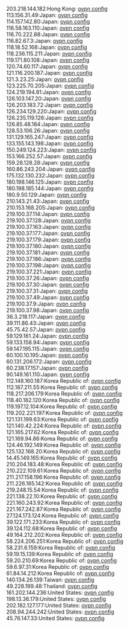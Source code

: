 203.218.144.182:Hong Kong: [ovpn config](vpn/203_218_144_182.ovpn)  
113.156.31.49:Japan: [ovpn config](vpn/113_156_31_49.ovpn)  
114.157.142.80:Japan: [ovpn config](vpn/114_157_142_80.ovpn)  
116.58.163.110:Japan: [ovpn config](vpn/116_58_163_110.ovpn)  
116.70.222.88:Japan: [ovpn config](vpn/116_70_222_88.ovpn)  
116.82.67.3:Japan: [ovpn config](vpn/116_82_67_3.ovpn)  
118.18.52.168:Japan: [ovpn config](vpn/118_18_52_168.ovpn)  
118.236.115.211:Japan: [ovpn config](vpn/118_236_115_211.ovpn)  
119.171.80.108:Japan: [ovpn config](vpn/119_171_80_108.ovpn)  
120.74.60.117:Japan: [ovpn config](vpn/120_74_60_117.ovpn)  
121.116.200.187:Japan: [ovpn config](vpn/121_116_200_187.ovpn)  
121.3.23.25:Japan: [ovpn config](vpn/121_3_23_25.ovpn)  
123.225.70.205:Japan: [ovpn config](vpn/123_225_70_205.ovpn)  
124.219.194.81:Japan: [ovpn config](vpn/124_219_194_81.ovpn)  
126.103.147.20:Japan: [ovpn config](vpn/126_103_147_20.ovpn)  
126.203.183.72:Japan: [ovpn config](vpn/126_203_183_72.ovpn)  
126.234.129.220:Japan: [ovpn config](vpn/126_234_129_220.ovpn)  
126.235.119.126:Japan: [ovpn config](vpn/126_235_119_126.ovpn)  
126.85.48.184:Japan: [ovpn config](vpn/126_85_48_184.ovpn)  
128.53.106.26:Japan: [ovpn config](vpn/128_53_106_26.ovpn)  
131.129.165.247:Japan: [ovpn config](vpn/131_129_165_247.ovpn)  
133.155.143.198:Japan: [ovpn config](vpn/133_155_143_198.ovpn)  
150.249.124.223:Japan: [ovpn config](vpn/150_249_124_223.ovpn)  
153.166.252.57:Japan: [ovpn config](vpn/153_166_252_57.ovpn)  
159.28.128.28:Japan: [ovpn config](vpn/159_28_128_28.ovpn)  
160.86.243.204:Japan: [ovpn config](vpn/160_86_243_204.ovpn)  
175.132.130.232:Japan: [ovpn config](vpn/175_132_130_232.ovpn)  
180.198.146.125:Japan: [ovpn config](vpn/180_198_146_125.ovpn)  
180.198.185.144:Japan: [ovpn config](vpn/180_198_185_144.ovpn)  
180.9.50.129:Japan: [ovpn config](vpn/180_9_50_129.ovpn)  
210.143.21.43:Japan: [ovpn config](vpn/210_143_21_43.ovpn)  
210.153.168.205:Japan: [ovpn config](vpn/210_153_168_205.ovpn)  
219.100.37.114:Japan: [ovpn config](vpn/219_100_37_114.ovpn)  
219.100.37.128:Japan: [ovpn config](vpn/219_100_37_128.ovpn)  
219.100.37.163:Japan: [ovpn config](vpn/219_100_37_163.ovpn)  
219.100.37.177:Japan: [ovpn config](vpn/219_100_37_177.ovpn)  
219.100.37.179:Japan: [ovpn config](vpn/219_100_37_179.ovpn)  
219.100.37.180:Japan: [ovpn config](vpn/219_100_37_180.ovpn)  
219.100.37.181:Japan: [ovpn config](vpn/219_100_37_181.ovpn)  
219.100.37.186:Japan: [ovpn config](vpn/219_100_37_186.ovpn)  
219.100.37.198:Japan: [ovpn config](vpn/219_100_37_198.ovpn)  
219.100.37.221:Japan: [ovpn config](vpn/219_100_37_221.ovpn)  
219.100.37.26:Japan: [ovpn config](vpn/219_100_37_26.ovpn)  
219.100.37.30:Japan: [ovpn config](vpn/219_100_37_30.ovpn)  
219.100.37.31:Japan: [ovpn config](vpn/219_100_37_31.ovpn)  
219.100.37.49:Japan: [ovpn config](vpn/219_100_37_49.ovpn)  
219.100.37.9:Japan: [ovpn config](vpn/219_100_37_9.ovpn)  
219.100.37.98:Japan: [ovpn config](vpn/219_100_37_98.ovpn)  
36.3.218.117:Japan: [ovpn config](vpn/36_3_218_117.ovpn)  
39.111.86.43:Japan: [ovpn config](vpn/39_111_86_43.ovpn)  
45.75.42.57:Japan: [ovpn config](vpn/45_75_42_57.ovpn)  
59.129.161.24:Japan: [ovpn config](vpn/59_129_161_24.ovpn)  
59.133.158.94:Japan: [ovpn config](vpn/59_133_158_94.ovpn)  
59.147.195.115:Japan: [ovpn config](vpn/59_147_195_115.ovpn)  
60.100.10.195:Japan: [ovpn config](vpn/60_100_10_195.ovpn)  
60.131.206.172:Japan: [ovpn config](vpn/60_131_206_172.ovpn)  
60.238.17.157:Japan: [ovpn config](vpn/60_238_17_157.ovpn)  
90.149.161.110:Japan: [ovpn config](vpn/90_149_161_110.ovpn)  
112.148.160.187:Korea Republic of: [ovpn config](vpn/112_148_160_187.ovpn)  
112.187.211.55:Korea Republic of: [ovpn config](vpn/112_187_211_55.ovpn)  
118.217.206.179:Korea Republic of: [ovpn config](vpn/118_217_206_179.ovpn)  
118.40.182.120:Korea Republic of: [ovpn config](vpn/118_40_182_120.ovpn)  
119.197.12.104:Korea Republic of: [ovpn config](vpn/119_197_12_104.ovpn)  
119.202.221.197:Korea Republic of: [ovpn config](vpn/119_202_221_197.ovpn)  
121.131.199.63:Korea Republic of: [ovpn config](vpn/121_131_199_63.ovpn)  
121.140.42.224:Korea Republic of: [ovpn config](vpn/121_140_42_224.ovpn)  
121.165.217.62:Korea Republic of: [ovpn config](vpn/121_165_217_62.ovpn)  
121.169.94.86:Korea Republic of: [ovpn config](vpn/121_169_94_86.ovpn)  
124.46.192.149:Korea Republic of: [ovpn config](vpn/124_46_192_149.ovpn)  
125.132.168.20:Korea Republic of: [ovpn config](vpn/125_132_168_20.ovpn)  
14.45.149.165:Korea Republic of: [ovpn config](vpn/14_45_149_165.ovpn)  
210.204.183.48:Korea Republic of: [ovpn config](vpn/210_204_183_48.ovpn)  
210.222.109.61:Korea Republic of: [ovpn config](vpn/210_222_109_61.ovpn)  
211.217.158.196:Korea Republic of: [ovpn config](vpn/211_217_158_196.ovpn)  
211.226.185.142:Korea Republic of: [ovpn config](vpn/211_226_185_142.ovpn)  
219.248.15.54:Korea Republic of: [ovpn config](vpn/219_248_15_54.ovpn)  
221.138.22.10:Korea Republic of: [ovpn config](vpn/221_138_22_10.ovpn)  
221.160.243.92:Korea Republic of: [ovpn config](vpn/221_160_243_92.ovpn)  
221.167.242.87:Korea Republic of: [ovpn config](vpn/221_167_242_87.ovpn)  
27.124.173.124:Korea Republic of: [ovpn config](vpn/27_124_173_124.ovpn)  
39.122.171.233:Korea Republic of: [ovpn config](vpn/39_122_171_233.ovpn)  
39.124.112.68:Korea Republic of: [ovpn config](vpn/39_124_112_68.ovpn)  
49.164.212.202:Korea Republic of: [ovpn config](vpn/49_164_212_202.ovpn)  
58.224.206.251:Korea Republic of: [ovpn config](vpn/58_224_206_251.ovpn)  
58.231.6.159:Korea Republic of: [ovpn config](vpn/58_231_6_159.ovpn)  
59.19.15.139:Korea Republic of: [ovpn config](vpn/59_19_15_139.ovpn)  
59.20.210.69:Korea Republic of: [ovpn config](vpn/59_20_210_69.ovpn)  
59.6.97.31:Korea Republic of: [ovpn config](vpn/59_6_97_31.ovpn)  
61.84.14.212:Korea Republic of: [ovpn config](vpn/61_84_14_212.ovpn)  
140.134.26.139:Taiwan: [ovpn config](vpn/140_134_26_139.ovpn)  
49.228.199.48:Thailand: [ovpn config](vpn/49_228_199_48.ovpn)  
161.202.144.236:United States: [ovpn config](vpn/161_202_144_236.ovpn)  
198.13.36.179:United States: [ovpn config](vpn/198_13_36_179.ovpn)  
202.182.127.177:United States: [ovpn config](vpn/202_182_127_177.ovpn)  
208.94.244.242:United States: [ovpn config](vpn/208_94_244_242.ovpn)  
45.76.147.33:United States: [ovpn config](vpn/45_76_147_33.ovpn)  
